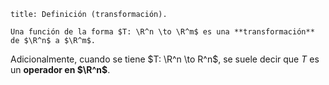 ```ad-definition
title: Definición (transformación).

Una función de la forma $T: \R^n \to \R^m$ es una **transformación** de $\R^n$ a $\R^m$.

```

Adicionalmente, cuando se tiene $T: \R^n \to R^n$,  se suele decir que $T$ es un **operador en $\R^n$**.


